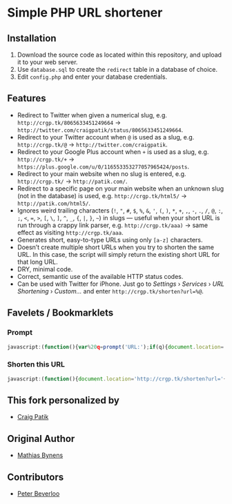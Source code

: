 # Simple PHP URL shortener

## Installation

1. Download the source code as located within this repository, and upload it to your web server.
2. Use `database.sql` to create the `redirect` table in a database of choice.
3. Edit `config.php` and enter your database credentials.

## Features

* Redirect to Twitter when given a numerical slug, e.g. `http://crgp.tk/8065633451249664` → `http://twitter.com/craigpatik/status/8065633451249664`.
* Redirect to your Twitter account when `@` is used as a slug, e.g. `http://crgp.tk/@` → `http://twitter.com/craigpatik`.
* Redirect to your Google Plus account when `+` is used as a slug, e.g. `http://crgp.tk/+` → `https://plus.google.com/u/0/116553353277057965424/posts`.
* Redirect to your main website when no slug is entered, e.g. `http://crgp.tk/` → `http://patik.com/`.
* Redirect to a specific page on your main website when an unknown slug (not in the database) is used, e.g. `http://crgp.tk/html5/` → `http://patik.com/html5/`.
* Ignores weird trailing characters (`!`, `"`, `#`, `$`, `%`, `&`, `'`, `(`, `)`, `*`, `+`, `,`, `-`, `.`, `/`, `@`, `:`, `;`, `<`, `=`, `>`, `[`, `\`, `]`, `^`, `_`, `{`, `|`, `}`, `~`) in slugs — useful when your short URL is run through a crappy link parser, e.g. `http://crgp.tk/aaa)` → same effect as visiting `http://crgp.tk/aaa`.
* Generates short, easy-to-type URLs using only `[a-z]` characters.
* Doesn’t create multiple short URLs when you try to shorten the same URL. In this case, the script will simply return the existing short URL for that long URL.
* DRY, minimal code.
* Correct, semantic use of the available HTTP status codes.
* Can be used with Twitter for iPhone. Just go to _Settings_ › _Services_ › _URL Shortening_ › _Custom…_ and enter `http://crgp.tk/shorten?url=%@`.

## Favelets / Bookmarklets

### Prompt

``` js
javascript:(function(){var%20q=prompt('URL:');if(q){document.location='http://crgp.tk/shorten?url='+encodeURIComponent(q)+'&bm=1'}}());
```

### Shorten this URL

``` js
javascript:(function(){document.location='http://crgp.tk/shorten?url='+encodeURIComponent(location.href)+'&bm=1'}());
````

## This fork personalized by

* [Craig Patik](http://patik.com/)

## Original Author

* [Mathias Bynens](http://mathiasbynens.be/)

## Contributors

* [Peter Beverloo](http://peter.sh/)
